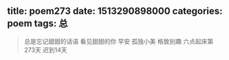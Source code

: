 title: poem273
date: 1513290898000
categories: poem
tags: 总
---
> 总是忘记甜甜的话语
看见甜甜的你
早安
孤独小美
格致别趣
六点起床第273天 迟到14天
